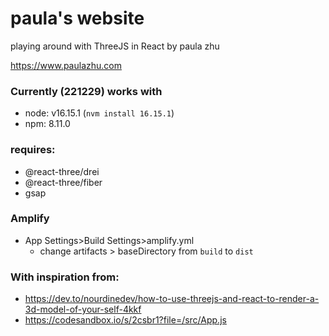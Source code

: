 # paula's website
playing around with ThreeJS in React by paula zhu

https://www.paulazhu.com

### Currently (221229) works with
- node: v16.15.1 (`nvm install 16.15.1`)
- npm: 8.11.0

### requires:
- @react-three/drei
- @react-three/fiber
- gsap

### Amplify
- App Settings>Build Settings>amplify.yml
    - change artifacts > baseDirectory from `build` to `dist`

### With inspiration from:
- https://dev.to/nourdinedev/how-to-use-threejs-and-react-to-render-a-3d-model-of-your-self-4kkf
- https://codesandbox.io/s/2csbr1?file=/src/App.js
